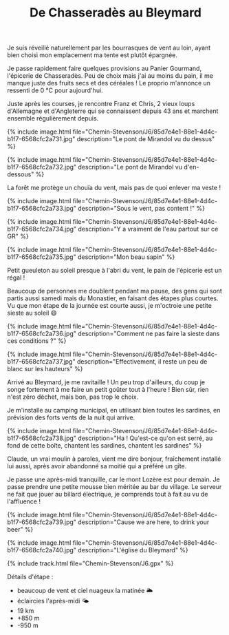 ﻿---
title: "De Chasseradès au Bleymard"
permalink: /Chemin-Stevenson/J6/
sidebar:
  nav: "chemin_stevenson"
enable_tracks: true
---

Je suis réveillé naturellement par les bourrasques de vent au loin, ayant bien choisi mon emplacement ma tente est plutôt épargnée.

Je passe rapidement faire quelques provisions au Panier Gourmand, l'épicerie de Chasseradès.
Peu de choix mais j'ai au moins du pain, il me manque juste des fruits secs et des céréales !
Le proprio m'annonce un ressenti de 0 °C pour aujourd'hui.

Juste après les courses, je rencontre Franz et Chris, 2 vieux loups d'Allemagne et d'Angleterre qui se connaissent depuis 43 ans et marchent ensemble régulièrement depuis.

{% include image.html file="Chemin-Stevenson/J6/85d7e4e1-88e1-4d4c-b1f7-6568cfc2a731.jpg" description="Le pont de Mirandol vu du dessus" %}

{% include image.html file="Chemin-Stevenson/J6/85d7e4e1-88e1-4d4c-b1f7-6568cfc2a732.jpg" description="Le pont de Mirandol vu d'en-dessous" %}

La forêt me protège un chouïa du vent, mais pas de quoi enlever ma veste !

{% include image.html file="Chemin-Stevenson/J6/85d7e4e1-88e1-4d4c-b1f7-6568cfc2a733.jpg" description="Sous le vent, pas content !" %}

{% include image.html file="Chemin-Stevenson/J6/85d7e4e1-88e1-4d4c-b1f7-6568cfc2a734.jpg" description="Y a vraiment de l'eau partout sur ce GR" %}

{% include image.html file="Chemin-Stevenson/J6/85d7e4e1-88e1-4d4c-b1f7-6568cfc2a735.jpg" description="Mon beau sapin" %}

Petit gueuleton au soleil presque à l'abri du vent, le pain de l'épicerie est un régal !

Beaucoup de personnes me doublent pendant ma pause, des gens qui sont partis aussi samedi mais du Monastier, en faisant des étapes plus courtes.
Vu que mon étape de la journée est courte aussi, je m'octroie une petite sieste au soleil :smile:

{% include image.html file="Chemin-Stevenson/J6/85d7e4e1-88e1-4d4c-b1f7-6568cfc2a736.jpg" description="Comment ne pas faire la sieste dans ces conditions ?" %}

{% include image.html file="Chemin-Stevenson/J6/85d7e4e1-88e1-4d4c-b1f7-6568cfc2a737.jpg" description="Effectivement, il reste un peu de blanc sur les hauteurs" %}

Arrivé au Bleymard, je me ravitaille !
Un peu trop d'ailleurs, du coup je songe fortement à me faire un petit goûter tout à l'heure !
Bien sûr, rien n'est zéro déchet, mais bon, pas trop le choix.

Je m'installe au camping municipal, en utilisant bien toutes les sardines, en prévision des forts vents de la nuit qui arrive.

{% include image.html file="Chemin-Stevenson/J6/85d7e4e1-88e1-4d4c-b1f7-6568cfc2a738.jpg" description="Ha ! Qu'est-ce qu'on est serré, au fond de cette boîte, chantent les sardines, chantent les sardines" %}

Claude, un vrai moulin à paroles, vient me dire bonjour, fraîchement installé lui aussi, après avoir abandonné sa moitié qui a préféré un gîte.

Je passe une après-midi tranquille, car le mont Lozère est pour demain.
Je passe prendre une petite mousse bien méritée au bar du village. Le serveur ne fait que jouer au billard électrique, je comprends tout à fait au vu de l'affluence !

{% include image.html file="Chemin-Stevenson/J6/85d7e4e1-88e1-4d4c-b1f7-6568cfc2a739.jpg" description="Cause we are here, to drink your beer" %}

{% include image.html file="Chemin-Stevenson/J6/85d7e4e1-88e1-4d4c-b1f7-6568cfc2a740.jpg" description="L'église du Bleymard" %}

{% include track.html file="Chemin-Stevenson/J6.gpx" %}

Détails d'étape :
* beaucoup de vent et ciel nuageux la matinée :sun_behind_large_cloud:
* éclaircies l'après-midi :sun_behind_small_cloud:
* 19 km
* +850 m
* -950 m
